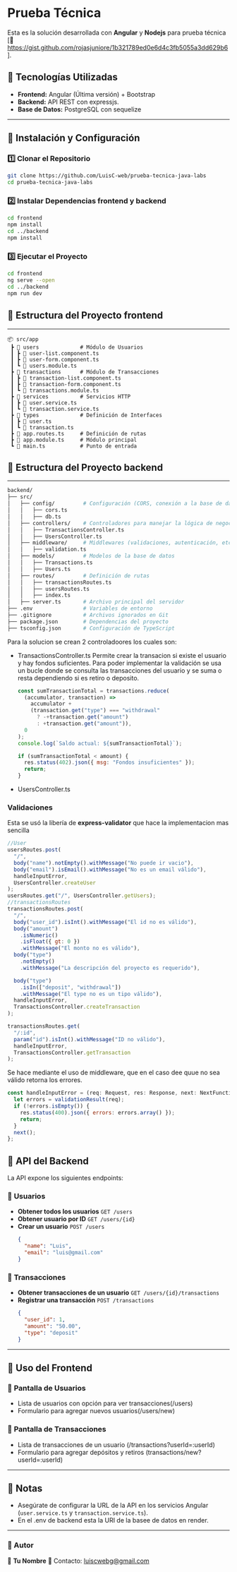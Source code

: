 # Prueba Técnica

Esta es la solución desarrollada con **Angular** y **Nodejs** para prueba técnica
[🔗 https://gist.github.com/rojasjuniore/1b321789ed0e6d4c3fb5055a3dd629b6].

## 📌 Tecnologías Utilizadas

- **Frontend:** Angular (Última versión) + Bootstrap
- **Backend:** API REST con expressjs.
- **Base de Datos:** PostgreSQL con sequelize

---

## 🚀 Instalación y Configuración

### 1️⃣ Clonar el Repositorio

```bash
git clone https://github.com/LuisC-web/prueba-tecnica-java-labs
cd prueba-tecnica-java-labs
```

### 2️⃣ Instalar Dependencias frontend y backend

```bash
cd frontend
npm install
cd ../backend
npm install
```

### 3️⃣ Ejecutar el Proyecto

```bash
cd frontend
ng serve --open
cd ../backend
npm run dev
```

## 📂 Estructura del Proyecto frontend

---

```
📦 src/app
 ┣ 📂 users             # Módulo de Usuarios
 ┃ ┣ 📜 user-list.component.ts
 ┃ ┣ 📜 user-form.component.ts
 ┃ ┗ 📜 users.module.ts
 ┣ 📂 transactions      # Módulo de Transacciones
 ┃ ┣ 📜 transaction-list.component.ts
 ┃ ┣ 📜 transaction-form.component.ts
 ┃ ┗ 📜 transactions.module.ts
 ┣ 📂 services          # Servicios HTTP
 ┃ ┣ 📜 user.service.ts
 ┃ ┗ 📜 transaction.service.ts
 ┣ 📂 types             # Definición de Interfaces
 ┃ ┣ 📜 user.ts
 ┃ ┗ 📜 transaction.ts
 ┣ 📜 app.routes.ts     # Definición de rutas
 ┣ 📜 app.module.ts     # Módulo principal
 ┗ 📜 main.ts           # Punto de entrada
```

## 📂 Estructura del Proyecto backend

---

```sh
backend/
├── src/
│   ├── config/         # Configuración (CORS, conexión a la base de datos)
│   │   ├── cors.ts
│   │   ├── db.ts
│   ├── controllers/    # Controladores para manejar la lógica de negocio
│   │   ├── TransactionsController.ts
│   │   ├── UsersController.ts
│   ├── middleware/     # Middlewares (validaciones, autenticación, etc.)
│   │   ├── validation.ts
│   ├── models/         # Modelos de la base de datos
│   │   ├── Transactions.ts
│   │   ├── Users.ts
│   ├── routes/         # Definición de rutas
│   │   ├── transactionsRoutes.ts
│   │   ├── usersRoutes.ts
│   │   ├── index.ts
│   ├── server.ts       # Archivo principal del servidor
├── .env                # Variables de entorno
├── .gitignore          # Archivos ignorados en Git
├── package.json        # Dependencias del proyecto
├── tsconfig.json       # Configuración de TypeScript
```

Para la solucion se crean 2 controladoores los cuales son:

- TransactionsController.ts
  Permite crear la transacion si existe el usuario y hay fondos suficientes. Para poder
  implementar la validación se usa un bucle donde se consulta las transacciones del usuario y se suma o resta dependiendo si es retiro o deposito.

  ```js
  const sumTransactionTotal = transactions.reduce(
    (accumulator, transaction) =>
      accumulator +
      (transaction.get("type") === "withdrawal"
        ? -+transaction.get("amount")
        : +transaction.get("amount")),
    0
  );
  console.log(`Saldo actual: ${sumTransactionTotal}`);

  if (sumTransactionTotal < amount) {
    res.status(402).json({ msg: "Fondos insuficientes" });
    return;
  }
  ```

- UsersController.ts

### Validaciones

Esta se usó la libería de **express-validator** que hace la implementacion mas sencilla

```js
//User
usersRoutes.post(
  "/",
  body("name").notEmpty().withMessage("No puede ir vacio"),
  body("email").isEmail().withMessage("No es un email válido"),
  handleInputError,
  UsersController.createUser
);
usersRoutes.get("/", UsersController.getUsers);
//transactionsRoutes
transactionsRoutes.post(
  "/",
  body("user_id").isInt().withMessage("El id no es válido"),
  body("amount")
    .isNumeric()
    .isFloat({ gt: 0 })
    .withMessage("El monto no es válido"),
  body("type")
    .notEmpty()
    .withMessage("La descripción del proyecto es requerido"),

  body("type")
    .isIn(["deposit", "withdrawal"])
    .withMessage("El type no es un tipo válido"),
  handleInputError,
  TransactionsController.createTransaction
);

transactionsRoutes.get(
  "/:id",
  param("id").isInt().withMessage("ID no válido"),
  handleInputError,
  TransactionsController.getTransaction
);
```

Se hace mediante el uso de middleware, que en el caso dee quue no sea válido retorna los errores.

```js
const handleInputError = (req: Request, res: Response, next: NextFunction) => {
  let errors = validationResult(req);
  if (!errors.isEmpty()) {
    res.status(400).json({ errors: errors.array() });
    return;
  }
  next();
};
```

## 📌 API del Backend

La API expone los siguientes endpoints:

### 🔹 **Usuarios**

- **Obtener todos los usuarios**
  `GET /users`
- **Obtener usuario por ID**
  `GET /users/{id}`
- **Crear un usuario**
  `POST /users`
  ```json
  {
    "name": "Luis",
    "email": "luis@gmail.com"
  }
  ```

### 🔹 **Transacciones**

- **Obtener transacciones de un usuario**
  `GET /users/{id}/transactions`
- **Registrar una transacción**
  `POST /transactions`
  ```json
  {
    "user_id": 1,
    "amount": "50.00",
    "type": "deposit"
  }
  ```

---

## 📌 Uso del Frontend

### 🔹 **Pantalla de Usuarios**

- Lista de usuarios con opción para ver transacciones(/users)
- Formulario para agregar nuevos usuarios(/users/new)

### 🔹 **Pantalla de Transacciones**

- Lista de transacciones de un usuario (/transactions?userId=:userId)
- Formulario para agregar depósitos y retiros (transactions/new?userId=:userId)

---

## 📌 Notas

- Asegúrate de configurar la URL de la API en los servicios Angular (`user.service.ts` y `transaction.service.ts`).
- En el .env de backend esta la URI de la basee de datos en render.

---

### 📌 Autor

👤 **Tu Nombre**
📧 Contacto: luiscwebg@gmail.com
